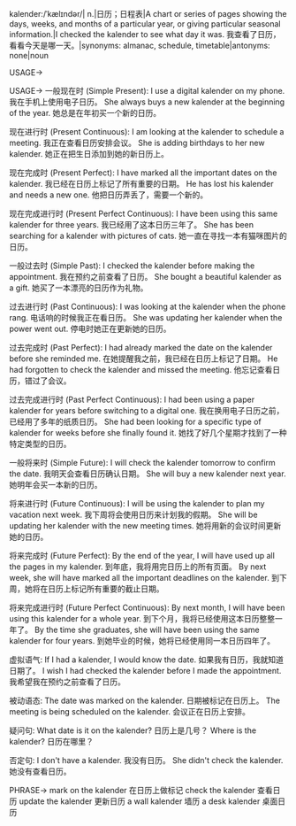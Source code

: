 kalender:/ˈkælɪndər/| n.|日历；日程表|A chart or series of pages showing the days, weeks, and months of a particular year, or giving particular seasonal information.|I checked the kalender to see what day it was. 我查看了日历，看看今天是哪一天。|synonyms: almanac, schedule, timetable|antonyms: none|noun

USAGE->

USAGE->
一般现在时 (Simple Present):
I use a digital kalender on my phone.  我在手机上使用电子日历。
She always buys a new kalender at the beginning of the year. 她总是在年初买一个新的日历。

现在进行时 (Present Continuous):
I am looking at the kalender to schedule a meeting. 我正在查看日历安排会议。
She is adding birthdays to her new kalender.  她正在把生日添加到她的新日历上。

现在完成时 (Present Perfect):
I have marked all the important dates on the kalender. 我已经在日历上标记了所有重要的日期。
He has lost his kalender and needs a new one. 他把日历弄丢了，需要一个新的。

现在完成进行时 (Present Perfect Continuous):
I have been using this same kalender for three years. 我已经用了这本日历三年了。
She has been searching for a kalender with pictures of cats. 她一直在寻找一本有猫咪图片的日历。

一般过去时 (Simple Past):
I checked the kalender before making the appointment. 我在预约之前查看了日历。
She bought a beautiful kalender as a gift. 她买了一本漂亮的日历作为礼物。

过去进行时 (Past Continuous):
I was looking at the kalender when the phone rang.  电话响的时候我正在看日历。
She was updating her kalender when the power went out.  停电时她正在更新她的日历。

过去完成时 (Past Perfect):
I had already marked the date on the kalender before she reminded me. 在她提醒我之前，我已经在日历上标记了日期。
He had forgotten to check the kalender and missed the meeting. 他忘记查看日历，错过了会议。

过去完成进行时 (Past Perfect Continuous):
I had been using a paper kalender for years before switching to a digital one. 我在换用电子日历之前，已经用了多年的纸质日历。
She had been looking for a specific type of kalender for weeks before she finally found it.  她找了好几个星期才找到了一种特定类型的日历。

一般将来时 (Simple Future):
I will check the kalender tomorrow to confirm the date. 我明天会查看日历确认日期。
She will buy a new kalender next year. 她明年会买一本新的日历。

将来进行时 (Future Continuous):
I will be using the kalender to plan my vacation next week. 我下周将会使用日历来计划我的假期。
She will be updating her kalender with the new meeting times. 她将用新的会议时间更新她的日历。

将来完成时 (Future Perfect):
By the end of the year, I will have used up all the pages in my kalender. 到年底，我将用完日历上的所有页面。
By next week, she will have marked all the important deadlines on the kalender. 到下周，她将在日历上标记所有重要的截止日期。

将来完成进行时 (Future Perfect Continuous):
By next month, I will have been using this kalender for a whole year. 到下个月，我将已经使用这本日历整整一年了。
By the time she graduates, she will have been using the same kalender for four years. 到她毕业的时候，她将已经使用同一本日历四年了。

虚拟语气:
If I had a kalender, I would know the date. 如果我有日历，我就知道日期了。
I wish I had checked the kalender before I made the appointment. 我希望我在预约之前查看了日历。

被动语态:
The date was marked on the kalender. 日期被标记在日历上。
The meeting is being scheduled on the kalender. 会议正在日历上安排。

疑问句:
What date is it on the kalender? 日历上是几号？
Where is the kalender? 日历在哪里？

否定句:
I don't have a kalender. 我没有日历。
She didn't check the kalender. 她没有查看日历。

PHRASE->
mark on the kalender 在日历上做标记
check the kalender 查看日历
update the kalender 更新日历
a wall kalender  墙历
a desk kalender  桌面日历

